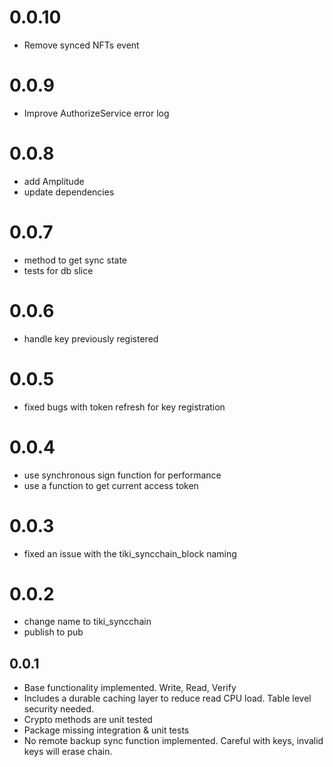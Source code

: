# 0.0.10

* Remove synced NFTs event

# 0.0.9

* Improve AuthorizeService error log

# 0.0.8

* add Amplitude
* update dependencies

# 0.0.7

* method to get sync state
* tests for db slice

# 0.0.6

* handle key previously registered

# 0.0.5

* fixed bugs with token refresh for key registration

# 0.0.4

* use synchronous sign function for performance
* use a function to get current access token

# 0.0.3

* fixed an issue with the tiki_syncchain_block naming

# 0.0.2

* change name to tiki_syncchain
* publish to pub

## 0.0.1

* Base functionality implemented. Write, Read, Verify
* Includes a durable caching layer to reduce read CPU 
  load. Table level security needed.
* Crypto methods are unit tested
* Package missing integration & unit tests
* No remote backup sync function implemented. 
  Careful with keys, invalid keys will erase chain.

